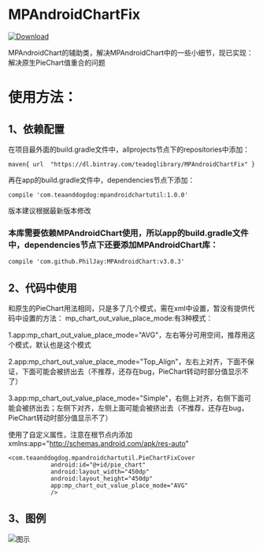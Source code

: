 # MPAndroidChartFix
[ ![Download](https://api.bintray.com/packages/teadoglibrary/MPAndroidChartFix/MPAndroidChartFix/images/download.svg) ](https://bintray.com/teadoglibrary/MPAndroidChartFix/MPAndroidChartFix/_latestVersion)

MPAndroidChart的辅助类，解决MPAndroidChart中的一些小细节，现已实现：解决原生PieChart值重合的问题

# 使用方法：
## 1、依赖配置
在项目最外面的build.gradle文件中，allprojects节点下的repositories中添加：
```
maven{ url  "https://dl.bintray.com/teadoglibrary/MPAndroidChartFix" }
```
再在app的build.gradle文件中，dependencies节点下添加：

`compile 'com.teaanddogdog:mpandroidchartutil:1.0.0'`

版本建议根据最新版本修改

### 本库需要依赖MPAndroidChart使用，所以app的build.gradle文件中，dependencies节点下还要添加MPAndroidChart库：
`compile 'com.github.PhilJay:MPAndroidChart:v3.0.3'`

## 2、代码中使用
和原生的PieChart用法相同，只是多了几个模式，需在xml中设置，暂没有提供代码中设置的方法：
mp_chart_out_value_place_mode:有3种模式：

1.app:mp_chart_out_value_place_mode="AVG"，左右等分可用空间，推荐用这个模式，默认也是这个模式

2.app:mp_chart_out_value_place_mode="Top_Align"，左右上对齐，下面不保证，下面可能会被挤出去（不推荐，还存在bug，PieChart转动时部分值显示不了）

3.app:mp_chart_out_value_place_mode="Simple"，右侧上对齐，右侧下面可能会被挤出去；左侧下对齐，左侧上面可能会被挤出去（不推荐，还存在bug，PieChart转动时部分值显示不了）

使用了自定义属性，注意在根节点内添加xmlns:app="http://schemas.android.com/apk/res-auto"

```
<com.teaanddogdog.mpandroidchartutil.PieChartFixCover
            android:id="@+id/pie_chart"
            android:layout_width="450dp"
            android:layout_height="450dp"
            app:mp_chart_out_value_place_mode="AVG"
            />
```

## 3、图例
![图示](https://github.com/huzipiaopiao/MPAndroidChartFix/blob/master/img/demo_img1.png)
